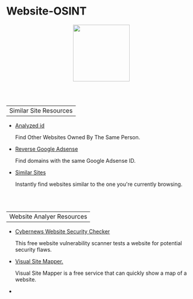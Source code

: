# Website-OSINT
<p align="center">
  <img width="150" height="150" src="https://www.cqcore.uk/wp-content/uploads/2021/04/cropped-cropped-Capture-2.png">
</p>
<br></br>
<p></p>
<table>
      <tr>
        <td>Similar Site Resources</td>
      </tr>
    </table>
<ul>
    <li><a href="https://analyzeid.com/">Analyzed id</a></li>
     <p>Find Other Websites Owned By The Same Person.</p>
    <li><a href="https://osint.sh/adsense/">Reverse Google Adsense</a></li>
     <p>Find domains with the same Google Adsense ID.</p>
    <li><a href="https://www.similarsites.com/">Similar Sites</a></li> 
     <p>Instantly find websites similar to the one you're currently browsing.</p>
</ul>    
<br></br>
<table>
    <tr>
      <td>Website Analyer Resources</td>
    </tr>
  </table> 
<ul>
 <li><a href="https://cybernews.com/website-security-checker/">Cybernews Website Security Checker</a></li>
  <p>This free website vulnerability scanner tests a website for potential security flaws.</p>
 <li><a href="http://www.visualsitemapper.com/">Visual Site Mapper.</a></li> 
  <p>Visual Site Mapper is a free service that can quickly show a map of a website.</p>
 <li></li>
</ul>


